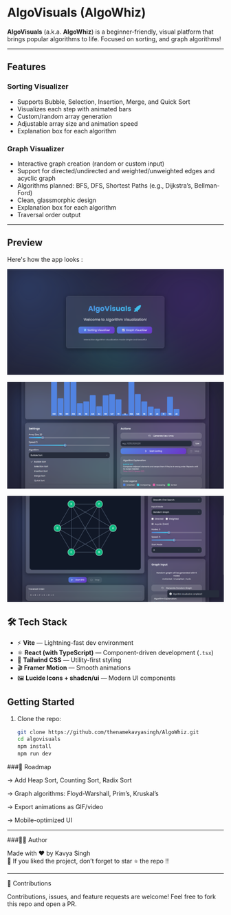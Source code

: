 #  AlgoVisuals (AlgoWhiz)

**AlgoVisuals** (a.k.a. **AlgoWhiz**) is a beginner-friendly, visual platform that brings popular algorithms to life. Focused on sorting, and graph algorithms!

---

##  Features

### Sorting Visualizer
- Supports Bubble, Selection, Insertion, Merge, and Quick Sort  
- Visualizes each step with animated bars  
- Custom/random array generation  
- Adjustable array size and animation speed  
- Explanation box for each algorithm

### Graph Visualizer
- Interactive graph creation (random or custom input)  
- Support for directed/undirected and weighted/unweighted edges  and acyclic graph
- Algorithms planned: BFS, DFS, Shortest Paths (e.g., Dijkstra’s, Bellman-Ford)  
- Clean, glassmorphic design 
- Explanation box for each algorithm
- Traversal order output
---

## Preview

Here's how the app looks : 

![Screenshot 1](https://github.com/thenamekavyasingh/AlgoWhiz/blob/master/image/s1.png) <br>

![Screenshot 1](https://github.com/thenamekavyasingh/AlgoWhiz/blob/master/image/s2.png) <br>

![Screenshot 1](https://github.com/thenamekavyasingh/AlgoWhiz/blob/master/image/s3.png) <br>

## 🛠 Tech Stack

- ⚡ **Vite** — Lightning-fast dev environment  
- ⚛️ **React (with TypeScript)** — Component-driven development (`.tsx`)  
- 🎨 **Tailwind CSS** — Utility-first styling  
- 🎬 **Framer Motion** — Smooth animations  
- 🖼 **Lucide Icons + shadcn/ui** — Modern UI components 

##  Getting Started

1. Clone the repo:
   ```bash
   git clone https://github.com/thenamekavyasingh/AlgoWhiz.git
   cd algovisuals
   npm install
   npm run dev

###🔮 Roadmap

-> Add Heap Sort, Counting Sort, Radix Sort

-> Graph algorithms: Floyd-Warshall, Prim’s, Kruskal’s

-> Export animations as GIF/video

-> Mobile-optimized UI

---

###👩‍💻 Author

Made with ❤️ by Kavya Singh <br>
🌟 If you liked the project, don’t forget to star ⭐ the repo !!

--- 

🤝 Contributions

Contributions, issues, and feature requests are welcome!
Feel free to fork this repo and open a PR.


